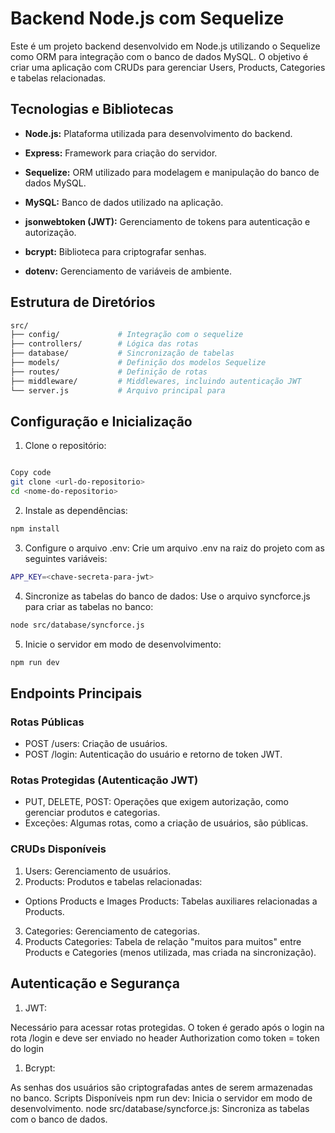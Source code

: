 # Backend Node.js com Sequelize

Este é um projeto backend desenvolvido em Node.js utilizando o Sequelize como ORM para integração com o banco de dados MySQL. O objetivo é criar uma aplicação com CRUDs para gerenciar Users, Products, Categories e tabelas relacionadas.

## Tecnologias e Bibliotecas

- **Node.js:** Plataforma utilizada para desenvolvimento do backend.

- **Express:** Framework para criação do servidor.

- **Sequelize:** ORM utilizado para modelagem e manipulação do banco de dados MySQL.

- **MySQL:** Banco de dados utilizado na aplicação.

- **jsonwebtoken (JWT):** Gerenciamento de tokens para autenticação e autorização.

- **bcrypt:** Biblioteca para criptografar senhas.

- **dotenv:** Gerenciamento de variáveis de ambiente.

## Estrutura de Diretórios

```bash
src/
├── config/             # Integração com o sequelize
├── controllers/        # Lógica das rotas
├── database/           # Sincronização de tabelas
├── models/             # Definição dos modelos Sequelize
├── routes/             # Definição de rotas
├── middleware/         # Middlewares, incluindo autenticação JWT
└── server.js           # Arquivo principal para
```

## Configuração e Inicialização

1. Clone o repositório:

```bash

Copy code
git clone <url-do-repositorio>
cd <nome-do-repositorio>

```

2. Instale as dependências:

```bash
npm install
```

3. Configure o arquivo .env: Crie um arquivo .env na raiz do projeto com as seguintes variáveis:

```bash
APP_KEY=<chave-secreta-para-jwt>
```

4. Sincronize as tabelas do banco de dados: Use o arquivo syncforce.js para criar as tabelas no banco:

```bash
node src/database/syncforce.js
```

5. Inicie o servidor em modo de desenvolvimento:

```bash
npm run dev
```

## Endpoints Principais

### Rotas Públicas

- POST /users: Criação de usuários.
- POST /login: Autenticação do usuário e retorno de token JWT.

### Rotas Protegidas (Autenticação JWT)

- PUT, DELETE, POST: Operações que exigem autorização, como gerenciar produtos e categorias.
- Exceções: Algumas rotas, como a criação de usuários, são públicas.

### CRUDs Disponíveis

1. Users: Gerenciamento de usuários.
2. Products: Produtos e tabelas relacionadas:

- Options Products e Images Products: Tabelas auxiliares relacionadas a Products.

3. Categories: Gerenciamento de categorias.
4. Products Categories: Tabela de relação "muitos para muitos" entre Products e Categories (menos utilizada, mas criada na sincronização).

## Autenticação e Segurança

1. JWT:

Necessário para acessar rotas protegidas.
O token é gerado após o login na rota /login e deve ser enviado no header Authorization como token = token do login

1. Bcrypt:

As senhas dos usuários são criptografadas antes de serem armazenadas no banco.
Scripts Disponíveis
npm run dev: Inicia o servidor em modo de desenvolvimento.
node src/database/syncforce.js: Sincroniza as tabelas com o banco de dados.
